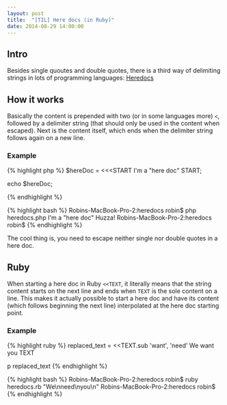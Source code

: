 ```yaml
---
layout: post
title:  "[TIL] Here docs (in Ruby)"
date: 2014-08-29 14:00:00
---
```


## Intro
Besides single quoutes and double quotes, there is a third way of delimiting strings in lots of programming languages: [Heredocs](http://en.wikipedia.org/wiki/Here_document)

## How it works
Basically the content is prepended with two (or in some languages more) `<`, followed by a delimiter string (that should only be used in the content when escaped). Next is the content itself, which ends when the delimiter string follows again on a new line.

### Example
{% highlight php %}
$hereDoc = <<<START
I'm
a "here doc"
START;

echo $hereDoc;

{% endhighlight %}

{% highlight bash %}
Robins-MacBook-Pro-2:heredocs robin$ php heredocs.php
I'm
a "here doc"
Huzza!
Robins-MacBook-Pro-2:heredocs robin$
{% endhighlight %}

The cool thing is, you need to escape neither single nor double quotes in a here doc.

## Ruby
When starting a here doc in Ruby ```<<TEXT```, it literally means that the string content starts on the next line and ends when ```TEXT``` is the sole content on a line.
This makes it actually possible to start a here doc and have its content (which follows beginning the next line) interpolated at the here doc starting point.

### Example
{% highlight ruby %}
replaced_text = <<TEXT.sub 'want', 'need'
We
want
you
TEXT

p replaced_text
{% endhighlight %}

{% highlight bash %}
Robins-MacBook-Pro-2:heredocs robin$ ruby heredocs.rb
"We\nneed\nyou\n"
Robins-MacBook-Pro-2:heredocs robin$
{% endhighlight %}
